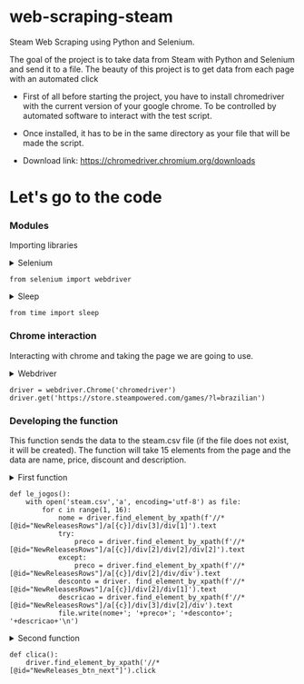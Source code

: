 # web-scraping-steam
Steam Web Scraping using Python and Selenium.

The goal of the project is to take data from Steam with Python and Selenium and send it to a file. The beauty of this project is to get data from each page with an automated click

- First of all before starting the project, you have to install chromedriver with the current version of your google chrome. To be controlled by automated software to interact with the test script.

- Once installed, it has to be in the same directory as your file that will be made the script.

- Download link: https://chromedriver.chromium.org/downloads

# Let's go to the code

### Modules 

Importing libraries

<details><summary>Selenium</summary>
  Importing the Selenium library webdriver.
</details>

```
from selenium import webdriver
```

<details><summary>Sleep</summary>
  Importing Sleep from the Time library
</details>

```
from time import sleep
```

### Chrome interaction

Interacting with chrome and taking the page we are going to use.

<details><summary>Webdriver</summary>   
  Interacting and taking the page
</details>

```
driver = webdriver.Chrome('chromedriver')
driver.get('https://store.steampowered.com/games/?l=brazilian')
```

### Developing the function 

This function sends the data to the steam.csv file (if the file does not exist, it will be created).
The function will take 15 elements from the page and the data are name, price, discount and description.

<details><summary>First function</summary>
  Getting the data
</details>

```
def le_jogos():
    with open('steam.csv','a', encoding='utf-8') as file:
        for c in range(1, 16):
            nome = driver.find_element_by_xpath(f'//*[@id="NewReleasesRows"]/a[{c}]/div[3]/div[1]').text
            try:
                preco = driver.find_element_by_xpath(f'//*[@id="NewReleasesRows"]/a[{c}]/div[2]/div[2]/div[2]').text
            except:
                preco = driver.find_element_by_xpath(f'//*[@id="NewReleasesRows"]/a[{c}]/div[2]/div/div').text
            desconto = driver. find_element_by_xpath(f'//*[@id="NewReleasesRows"]/a[{c}]/div[2]/div[1]').text
            descricao = driver.find_element_by_xpath(f'//*[@id="NewReleasesRows"]/a[{c}]/div[3]/div[2]/div').text
            file.write(nome+'; '+preco+'; '+desconto+'; '+descricao+'\n')
```

<details><summary>Second function</summary>
  The second function will click on the button when it is called and will move to the next page to get the data.
</details>

```
def clica():
    driver.find_element_by_xpath('//*[@id="NewReleases_btn_next"]').click
```

###
